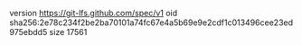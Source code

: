 version https://git-lfs.github.com/spec/v1
oid sha256:2e78c234f2be2ba70101a74fc67e4a5b69e9e2cdf1c013496cee23ed975ebdd5
size 17561
